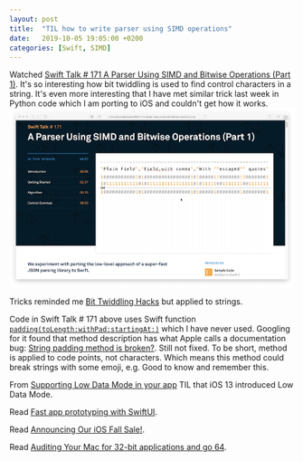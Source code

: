 ```yaml
---
layout: post
title:  "TIL how to write parser using SIMD operations"
date:   2019-10-05 19:05:00 +0200
categories: [Swift, SIMD]
---
```

Watched [Swift Talk # 171 A Parser Using SIMD and Bitwise Operations (Part 1)](https://talk.objc.io/episodes/S01E171-a-parser-using-simd-and-bitwise-operations-part-1). It's so interesting how bit twiddling is used to find control characters in a string. It's even more interesting that I have met similar trick last week in Python code which I am porting to iOS and couldn't get how it works.
![](/assets/images/Screenshot%202019-10-05%20at%2021.33.55.png)

Tricks reminded me [Bit Twiddling Hacks](https://graphics.stanford.edu/~seander/bithacks.html) but applied to strings.

Code in Swift Talk # 171 above uses Swift function [`padding(toLength:withPad:startingAt:)`](https://developer.apple.com/documentation/foundation/nsstring/1416395-padding) which I have never used. Googling for it found that method description has what Apple calls a documentation bug: [String padding method is broken?](https://forums.swift.org/t/string-padding-method-is-broken/14417). Still not fixed. To be short, method is applied to code points, not characters. Which means this method could break strings with some emoji, e.g. Good to know and remember this.

From [Supporting Low Data Mode in your app](https://www.donnywals.com/supporting-low-data-mode-in-your-app) TIL that iOS 13 introduced Low Data Mode.

Read [Fast app prototyping with SwiftUI](https://medium.com/flawless-app-stories/fast-app-prototyping-with-swiftui-39ae03ab3eaa).

Read [Announcing Our iOS Fall Sale!](https://www.raywenderlich.com/5722842-announcing-our-ios-fall-sale).

Read [Auditing Your Mac for 32-bit applications and go 64](https://www.macsparky.com/blog/2019/10/auditing-your-mac-for-32-bit-applications-and-go64).
